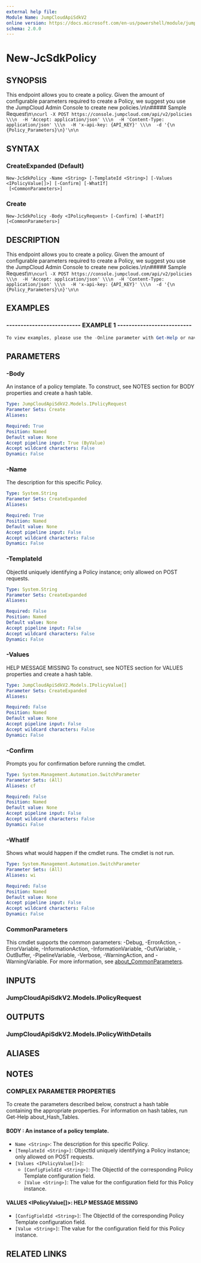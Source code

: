 ```yaml
---
external help file:
Module Name: JumpCloudApiSdkV2
online version: https://docs.microsoft.com/en-us/powershell/module/jumpcloudapisdkv2/new-jcsdkpolicy
schema: 2.0.0
---
```


# New-JcSdkPolicy

## SYNOPSIS
This endpoint allows you to create a policy.
Given the amount of configurable parameters required to create a Policy, we suggest you use the JumpCloud Admin Console to create new policies.\n\n##### Sample Request\n```\ncurl -X POST https://console.jumpcloud.com/api/v2/policies \\\n  -H 'Accept: application/json' \\\n  -H 'Content-Type: application/json' \\\n  -H 'x-api-key: {API_KEY}' \\\n  -d '{\n  {Policy_Parameters}\n}'\n\n```

## SYNTAX

### CreateExpanded (Default)
```
New-JcSdkPolicy -Name <String> [-TemplateId <String>] [-Values <IPolicyValue[]>] [-Confirm] [-WhatIf]
 [<CommonParameters>]
```

### Create
```
New-JcSdkPolicy -Body <IPolicyRequest> [-Confirm] [-WhatIf] [<CommonParameters>]
```

## DESCRIPTION
This endpoint allows you to create a policy.
Given the amount of configurable parameters required to create a Policy, we suggest you use the JumpCloud Admin Console to create new policies.\n\n##### Sample Request\n```\ncurl -X POST https://console.jumpcloud.com/api/v2/policies \\\n  -H 'Accept: application/json' \\\n  -H 'Content-Type: application/json' \\\n  -H 'x-api-key: {API_KEY}' \\\n  -d '{\n  {Policy_Parameters}\n}'\n\n```

## EXAMPLES

### -------------------------- EXAMPLE 1 --------------------------
```powershell
To view examples, please use the -Online parameter with Get-Help or navigate to: https://docs.microsoft.com/en-us/powershell/module/jumpcloudapisdkv2/new-jcsdkpolicy
```



## PARAMETERS

### -Body
An instance of a policy template.
To construct, see NOTES section for BODY properties and create a hash table.

```yaml
Type: JumpCloudApiSdkV2.Models.IPolicyRequest
Parameter Sets: Create
Aliases:

Required: True
Position: Named
Default value: None
Accept pipeline input: True (ByValue)
Accept wildcard characters: False
Dynamic: False
```

### -Name
The description for this specific Policy.

```yaml
Type: System.String
Parameter Sets: CreateExpanded
Aliases:

Required: True
Position: Named
Default value: None
Accept pipeline input: False
Accept wildcard characters: False
Dynamic: False
```

### -TemplateId
ObjectId uniquely identifying a Policy instance; only allowed on POST requests.

```yaml
Type: System.String
Parameter Sets: CreateExpanded
Aliases:

Required: False
Position: Named
Default value: None
Accept pipeline input: False
Accept wildcard characters: False
Dynamic: False
```

### -Values
HELP MESSAGE MISSING
To construct, see NOTES section for VALUES properties and create a hash table.

```yaml
Type: JumpCloudApiSdkV2.Models.IPolicyValue[]
Parameter Sets: CreateExpanded
Aliases:

Required: False
Position: Named
Default value: None
Accept pipeline input: False
Accept wildcard characters: False
Dynamic: False
```

### -Confirm
Prompts you for confirmation before running the cmdlet.

```yaml
Type: System.Management.Automation.SwitchParameter
Parameter Sets: (All)
Aliases: cf

Required: False
Position: Named
Default value: None
Accept pipeline input: False
Accept wildcard characters: False
Dynamic: False
```

### -WhatIf
Shows what would happen if the cmdlet runs.
The cmdlet is not run.

```yaml
Type: System.Management.Automation.SwitchParameter
Parameter Sets: (All)
Aliases: wi

Required: False
Position: Named
Default value: None
Accept pipeline input: False
Accept wildcard characters: False
Dynamic: False
```

### CommonParameters
This cmdlet supports the common parameters: -Debug, -ErrorAction, -ErrorVariable, -InformationAction, -InformationVariable, -OutVariable, -OutBuffer, -PipelineVariable, -Verbose, -WarningAction, and -WarningVariable. For more information, see [about_CommonParameters](http://go.microsoft.com/fwlink/?LinkID=113216).

## INPUTS

### JumpCloudApiSdkV2.Models.IPolicyRequest

## OUTPUTS

### JumpCloudApiSdkV2.Models.IPolicyWithDetails

## ALIASES

## NOTES

### COMPLEX PARAMETER PROPERTIES
To create the parameters described below, construct a hash table containing the appropriate properties. For information on hash tables, run Get-Help about_Hash_Tables.

#### BODY <IPolicyRequest>: An instance of a policy template.
  - `Name <String>`: The description for this specific Policy.
  - `[TemplateId <String>]`: ObjectId uniquely identifying a Policy instance; only allowed on POST requests.
  - `[Values <IPolicyValue[]>]`: 
    - `[ConfigFieldId <String>]`: The ObjectId of the corresponding Policy Template configuration field.
    - `[Value <String>]`: The value for the configuration field for this Policy instance.

#### VALUES <IPolicyValue[]>: HELP MESSAGE MISSING
  - `[ConfigFieldId <String>]`: The ObjectId of the corresponding Policy Template configuration field.
  - `[Value <String>]`: The value for the configuration field for this Policy instance.

## RELATED LINKS

